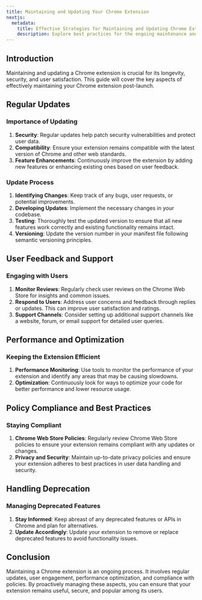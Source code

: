 ```yaml
---
title: Maintaining and Updating Your Chrome Extension
nextjs:
  metadata:
    title: Effective Strategies for Maintaining and Updating Chrome Extensions
    description: Explore best practices for the ongoing maintenance and enhancement of your Chrome extension, ensuring a great user experience and adherence to evolving Chrome standards.
---
```


## Introduction

Maintaining and updating a Chrome extension is crucial for its longevity, security, and user satisfaction. This guide will cover the key aspects of effectively maintaining your Chrome extension post-launch.

## Regular Updates

### Importance of Updating

1. **Security**: Regular updates help patch security vulnerabilities and protect user data.
2. **Compatibility**: Ensure your extension remains compatible with the latest version of Chrome and other web standards.
3. **Feature Enhancements**: Continuously improve the extension by adding new features or enhancing existing ones based on user feedback.

### Update Process

1. **Identifying Changes**: Keep track of any bugs, user requests, or potential improvements.
2. **Developing Updates**: Implement the necessary changes in your codebase.
3. **Testing**: Thoroughly test the updated version to ensure that all new features work correctly and existing functionality remains intact.
4. **Versioning**: Update the version number in your manifest file following semantic versioning principles.

## User Feedback and Support

### Engaging with Users

1. **Monitor Reviews**: Regularly check user reviews on the Chrome Web Store for insights and common issues.
2. **Respond to Users**: Address user concerns and feedback through replies or updates. This can improve user satisfaction and ratings.
3. **Support Channels**: Consider setting up additional support channels like a website, forum, or email support for detailed user queries.

## Performance and Optimization

### Keeping the Extension Efficient

1. **Performance Monitoring**: Use tools to monitor the performance of your extension and identify any areas that may be causing slowdowns.
2. **Optimization**: Continuously look for ways to optimize your code for better performance and lower resource usage.

## Policy Compliance and Best Practices

### Staying Compliant

1. **Chrome Web Store Policies**: Regularly review Chrome Web Store policies to ensure your extension remains compliant with any updates or changes.
2. **Privacy and Security**: Maintain up-to-date privacy policies and ensure your extension adheres to best practices in user data handling and security.

## Handling Deprecation

### Managing Deprecated Features

1. **Stay Informed**: Keep abreast of any deprecated features or APIs in Chrome and plan for alternatives.
2. **Update Accordingly**: Update your extension to remove or replace deprecated features to avoid functionality issues.

## Conclusion

Maintaining a Chrome extension is an ongoing process. It involves regular updates, user engagement, performance optimization, and compliance with policies. By proactively managing these aspects, you can ensure that your extension remains useful, secure, and popular among its users.